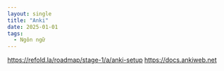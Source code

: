 ```yaml
---
layout: single
title: "Anki"
date: 2025-01-01
tags:
  - Ngôn ngữ
---
```


https://refold.la/roadmap/stage-1/a/anki-setup
https://docs.ankiweb.net
